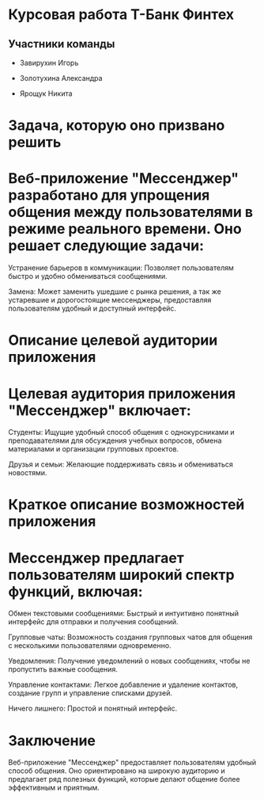 
  

# Курсовая работа Т-Банк Финтех

  

## Участники команды

- Завирухин Игорь

- Золотухина Александра

- Ярощук Никита
  

# Задача, которую оно призвано решить

# Веб-приложение "Мессенджер" разработано для упрощения общения между пользователями в режиме реального времени. Оно решает следующие задачи:

  

Устранение барьеров в коммуникации: Позволяет пользователям быстро и удобно обмениваться сообщениями.

Замена: Может заменить ушедшие с рынка решения, а так же устаревшие и дорогостоящие мессенджеры, предоставляя пользователям удобный и доступный интерфейс.

  

# Описание целевой аудитории приложения

# Целевая аудитория приложения "Мессенджер" включает:

  

Студенты: Ищущие удобный способ общения с однокурсниками и преподавателями для обсуждения учебных вопросов, обмена материалами и организации групповых проектов.

Друзья и семьи: Желающие поддерживать связь и обмениваться новостями.

  

# Краткое описание возможностей приложения

# Мессенджер предлагает пользователям широкий спектр функций, включая:

  

Обмен текстовыми сообщениями: Быстрый и интуитивно понятный интерфейс для отправки и получения сообщений.

Групповые чаты: Возможность создания групповых чатов для общения с несколькими пользователями одновременно.

Уведомления: Получение уведомлений о новых сообщениях, чтобы не пропустить важные сообщения.

Управление контактами: Легкое добавление и удаление контактов, создание групп и управление списками друзей.

Ничего лишнего: Простой и понятный интерфейс.

  

# Заключение

Веб-приложение "Мессенджер" предоставляет пользователям удобный способ общения. Оно ориентировано на широкую аудиторию и предлагает ряд полезных функций, которые делают общение более эффективным и приятным.